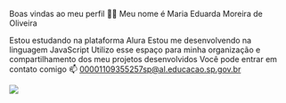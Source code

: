 Boas vindas ao meu perfil 💙💙
Meu nome é Maria Eduarda Moreira de Oliveira

Estou estudando na plataforma Alura
Estou me desenvolvendo na linguagem JavaScript
Utilizo esse espaço para minha organização e compartilhamento dos meu projetos desenvolvidos
Você pode entrar em contato comigo 📫
00001109355257sp@al.educacao.sp.gov.br

![](https://media.tenor.com/sFTlqk6O2qQAAAAM/sheep-excellent.gif)
